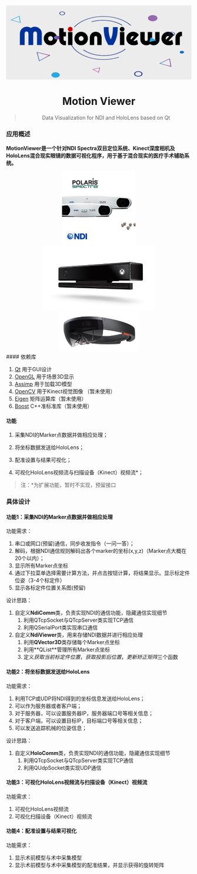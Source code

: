 <div align="center">
  <img src="./res/logo.png" alt="">
  <h1>Motion Viewer</h1>
  <blockquote> Data Visualization for NDI and HoloLens based on Qt </blockquote>
</div>

### 应用概述

**MotionViewer是一个针对NDI Spectra双目定位系统、Kinect深度相机及HoloLens混合现实眼镜的数据可视化程序，用于基于混合现实的医疗手术辅助系统。**

<div align="center">
<img src="./res/ndi-spectra.jpg" style="zoom:30%;" /><img src="./res/kinect.jpg" style="zoom:30%;" /><img src="./res/HoloLens1.jpg" style="zoom:30%;" />
</div>
#### 依赖库

1. [Qt]( https://www.qt.io/cn) 用于GUI设计
2. [OpenGL](https://www.opengl.org/)  用于场景3D显示
3. [Assimp](https://www.assimp.org/) 用于加载3D模型
4. [OpenCV](https://opencv.org/) 用于Kinect视觉图像 （暂未使用）
5. [Eigen](http://eigen.tuxfamily.org/index.php?title=Main_Page) 矩阵运算库（暂未使用）
6. [Boost](https://www.boost.org/) C++准标准库（暂未使用）

#### 功能

1. 采集NDI的Marker点数据并做相应处理；

2. 将坐标数据发送给HoloLens；

3. 配准设置与结果可视化；

4. 可视化HoloLens视频流与扫描设备（Kinect）视频流*；

> 注：*为扩展功能，暂时不实现，预留接口

### 具体设计



#### 功能1：采集NDI的Marker点数据并做相应处理

功能需求：

1. 串口或网口(预留)通信，同步收发指令（一问一答）；
2. 解码，根据NDI通信规则解码出各个marker的坐标(x,y,z)（Marker点大概在20个以内）；
3. 显示所有Marker点坐标
4. 通过下拉菜单选择需要计算方法，并点击按钮计算，将结果显示。显示标定件位姿（3-4个标定件）
5. 显示各标定件位置关系图(预留)

设计思路：

1. 自定义**NdiComm**类，负责实现NDI的通信功能，隐藏通信实现细节
	1. 利用QTcpSocket与QTcpServer类实现TCP通信
	2. 利用QSerialPort类实现串口通信
2. 自定义**NdiViewer**类，用来存储NDI数据并进行相应处理
	1. 利用**QVector3D**类存储每个Marker点坐标
	2. 利用**QList<QVector3D>**管理所有Marker点坐标
	3. 定义*获取当前标定件位置*，*获取投影后位置*，*更新矫正矩阵*三个函数


#### 功能2：将坐标数据发送给HoloLens

功能需求：

1. 利用TCP或UDP将NDI得到的坐标信息发送给HoloLens；
2. 可以作为服务器或者客户端；
3. 对于服务器，可以设置服务器IP，服务器端口号等相关信息；
4. 对于客户端，可以设置目标IP，目标端口号等相关信息；
5. 可以发送追踪机械的位姿信息；


设计思路：
1. 自定义**HoloComm**类，负责实现NDI的通信功能，隐藏通信实现细节
	1. 利用QTcpSocket与QTcpServer类实现TCP通信
	2. 利用QUdpSocket类实现UDP通信


#### 功能3：可视化HoloLens视频流与扫描设备（Kinect）视频流

功能需求：

1. 可视化HoloLens视频流
2. 可视化扫描设备（Kinect）视频流


#### 功能4：配准设置与结果可视化

功能需求：

1. 显示术前模型与术中采集模型
2. 显示术前模型与术中采集模型的配准结果，并显示获得的旋转矩阵